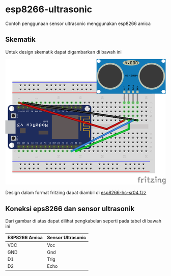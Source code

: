 # esp8266-ultrasonic
Contoh penggunaan sensor ultrasonic menggunakan esp8266 amica

## Skematik
Untuk design skematik dapat digambarkan di bawah ini

![](esp8266-hc-sr04.png)

Design dalam format fritzing dapat diambil di [esp8266-hc-sr04.fzz](esp8266-hc-sr04.fzz)

## Koneksi eps8266 dan sensor ultrasonik
Dari gambar di atas dapat dilihat pengkabelan seperti pada tabel di bawah ini

| ESP8266 Amica | Sensor Ultrasonic                  |
|---------------|------------------------------------|
| VCC           | Vcc                                |
| GND           | Gnd                                |
| D1            | Trig                               |
| D2            | Echo                               |
